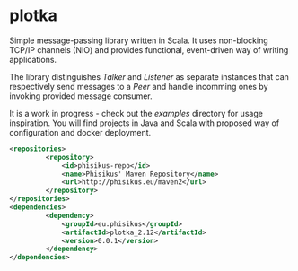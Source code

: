 # plotka

Simple message-passing library written in Scala. It uses non-blocking TCP/IP channels (NIO) and provides functional, event-driven way of writing applications.

The library distinguishes _Talker_ and _Listener_ as separate instances that can respectively send messages to a _Peer_ and handle incomming ones by invoking provided message consumer.

It is a work in progress - check out the _examples_ directory for usage inspiration. You will find projects in Java and Scala with proposed way of configuration and docker deployment.
 
```xml
<repositories>
         <repository>
             <id>phisikus-repo</id>
             <name>Phisikus' Maven Repository</name>
             <url>http://phisikus.eu/maven2</url>
         </repository>
</repositories>
<dependencies>
         <dependency>
             <groupId>eu.phisikus</groupId>
             <artifactId>plotka_2.12</artifactId>
             <version>0.0.1</version>
         </dependency>
</dependencies>
```


